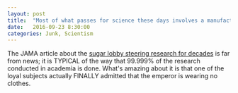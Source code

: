 ```yaml
---
layout: post
title:  "Most of what passes for science these days involves a manufactured conclusion that artificially satisfies the expectations of funders"
date:   2016-09-23 8:30:00
categories: Junk, Scientism
---
```

The JAMA article about the [sugar lobby steering research for decades](http://archinte.jamanetwork.com/article.aspx?articleid=2548255) is far from news; it is TYPICAL of the way that 99.999% of the research conducted in academia is done. What's amazing about it is that one of the loyal subjects actually FINALLY admitted that the emperor is wearing no clothes.
